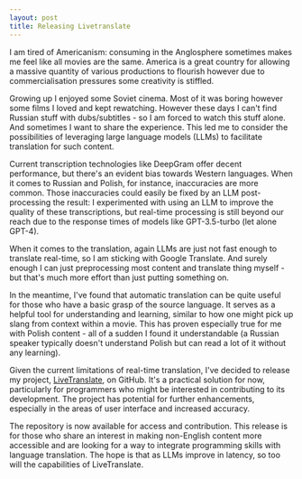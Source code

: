 ```yaml
---
layout: post
title: Releasing Livetranslate
---
```


I am tired of Americanism: consuming in the Anglosphere sometimes makes me feel
like all movies are the same. America is a great country for allowing a massive
quantity of various productions to flourish however due to commercialisation
pressures some creativity is stiffled.

Growing up I enjoyed some Soviet cinema. Most of it was boring however some
films I loved and kept rewatching. However these days I can't find Russian
stuff with dubs/subtitles - so I am forced to watch this stuff alone. And
sometimes I want to share the experience. This led me to consider the
possibilities of leveraging large language models (LLMs) to facilitate
translation for such content.

Current transcription technologies like DeepGram offer decent performance, but
there's an evident bias towards Western languages. When it comes to Russian and
Polish, for instance, inaccuracies are more common. Those inaccuracies could
easily be fixed by an LLM post-processing the result: I experimented with using
an LLM to improve the quality of these transcriptions, but real-time processing
is still beyond our reach due to the response times of models like
GPT-3.5-turbo (let alone GPT-4).

When it comes to the translation, again LLMs are just not fast enough to
translate real-time, so I am sticking with Google Translate. And surely enough
I can just preprocessing most content and translate thing myself - but that's
much more effort than just putting something on.

In the meantime, I've found that automatic translation can be quite useful for
those who have a basic grasp of the source language. It serves as a helpful
tool for understanding and learning, similar to how one might pick up slang
from context within a movie. This has proven especially true for me with Polish
content - all of a sudden I found it understandable (a Russian speaker
typically doesn't understand Polish but can read a lot of it without any
learning).

Given the current limitations of real-time translation, I've decided to release
my project, [LiveTranslate][LiveTranslate], on GitHub. It's a practical solution for now,
particularly for programmers who might be interested in contributing to its
development. The project has potential for further enhancements, especially in
the areas of user interface and increased accuracy.

The repository is now available for access and contribution. This release is
for those who share an interest in making non-English content more accessible
and are looking for a way to integrate programming skills with language
translation. The hope is that as LLMs improve in latency, so too will the
capabilities of LiveTranslate.

[LiveTranslate]: https://github.com/afiodorov/livetranslate
